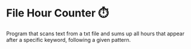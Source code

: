 # File Hour Counter ⏱️

Program that scans text from a txt file and sums up all hours that appear after a specific keyword, following a given pattern.
